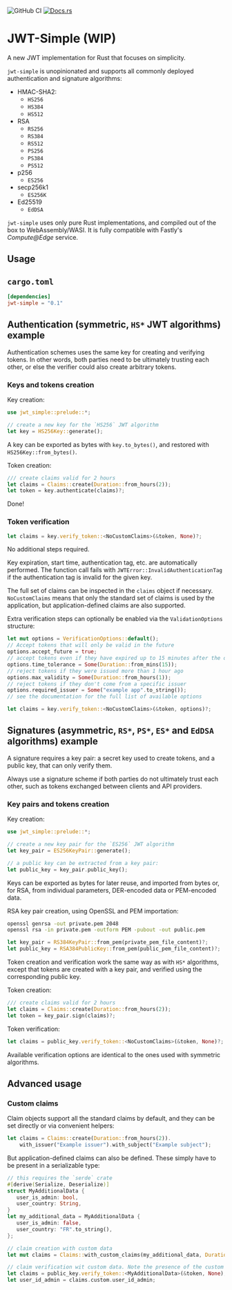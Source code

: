 ![GitHub CI](https://github.com/jedisct1/rust-jwt-simple/workflows/CI/badge.svg)
[![Docs.rs](https://docs.rs/jwt-simple/badge.svg)](https://docs.rs/jwt-simple/)

# JWT-Simple (WIP)

A new JWT implementation for Rust that focuses on simplicity.

`jwt-simple` is unopinionated and supports all commonly deployed authentication and signature algorithms:

* HMAC-SHA2:
  * `HS256`
  * `HS384`
  * `HS512`
* RSA
  * `RS256`
  * `RS384`
  * `RS512`
  * `PS256`
  * `PS384`
  * `PS512`
* p256
  * `ES256`
* secp256k1
  * `ES256K`
* Ed25519
  * `EdDSA`

`jwt-simple` uses only pure Rust implementations, and compiled out of the box to WebAssembly/WASI. It is fully compatible with Fastly's _Compute@Edge_ service.

## Usage

## `cargo.toml`

```toml
[dependencies]
jwt-simple = "0.1"
```

## Authentication (symmetric, `HS*` JWT algorithms) example

Authentication schemes uses the same key for creating and verifying tokens. In other words, both parties need to be ultimately trusting each other, or else the verifier could also create arbitrary tokens.

### Keys and tokens creation

Key creation:

```rust
use jwt_simple::prelude::*;

// create a new key for the `HS256` JWT algorithm
let key = HS256Key::generate();
```

A key can be exported as bytes with `key.to_bytes()`, and restored with `HS256Key::from_bytes()`.

Token creation:

```rust
/// create claims valid for 2 hours
let claims = Claims::create(Duration::from_hours(2));
let token = key.authenticate(claims)?;
```

Done!

### Token verification

```rust
let claims = key.verify_token::<NoCustomClaims>(&token, None)?;
```

No additional steps required.

Key expiration, start time, authentication tag, etc. are automatically performed. The function call fails with `JWTError::InvalidAuthenticationTag` if the authentication tag is invalid for the given key.

The full set of claims can be inspected in the `claims` object if necessary. `NoCustomClaims` means that only the standard set of claims is used by the application, but application-defined claims are also supported.

Extra verification steps can optionally be enabled via the `ValidationOptions` structure:

```rust
let mut options = VerificationOptions::default();
// Accept tokens that will only be valid in the future
options.accept_future = true;
// accept tokens even if they have expired up to 15 minutes after the deadline
options.time_tolerance = Some(Duration::from_mins(15));
// reject tokens if they were issued more than 1 hour ago
options.max_validity = Some(Duration::from_hours(1));
// reject tokens if they don't come from a specific issuer
options.required_issuer = Some("example app".to_string());
// see the documentation for the full list of available options

let claims = key.verify_token::<NoCustomClaims>(&token, options)?;
```

## Signatures (asymmetric, `RS*`, `PS*`, `ES*` and `EdDSA` algorithms) example

A signature requires a key pair: a secret key used to create tokens, and a public key, that can only verify them.

Always use a signature scheme if both parties do not ultimately trust each other, such as tokens exchanged between clients and API providers.

### Key pairs and tokens creation

Key creation:

```rust
use jwt_simple::prelude::*;

// create a new key pair for the `ES256` JWT algorithm
let key_pair = ES256KeyPair::generate();

// a public key can be extracted from a key pair:
let public_key = key_pair.public_key();
```

Keys can be exported as bytes for later reuse, and imported from bytes or, for RSA, from individual parameters, DER-encoded data or PEM-encoded data.

RSA key pair creation, using OpenSSL and PEM importation:

```sh
openssl genrsa -out private.pem 2048
openssl rsa -in private.pem -outform PEM -pubout -out public.pem
```

```rust
let key_pair = RS384KeyPair::from_pem(private_pem_file_content)?;
let public_key = RSA384PublicKey::from_pem(public_pem_file_content)?;
```

Token creation and verification work the same way as with `HS*` algorithms, except that tokens are created with a key pair, and verified using the corresponding public key.

Token creation:

```rust
/// create claims valid for 2 hours
let claims = Claims::create(Duration::from_hours(2));
let token = key_pair.sign(claims)?;
```

Token verification:

```rust
let claims = public_key.verify_token::<NoCustomClaims>(&token, None)?;
```

Available verification options are identical to the ones used with symmetric algorithms.

## Advanced usage

### Custom claims

Claim objects support all the standard claims by default, and they can be set directly or via convenient helpers:

```rust
let claims = Claims::create(Duration::from_hours(2)).
    with_issuer("Example issuer").with_subject("Example subject");
```

But application-defined claims can also be defined. These simply have to be present in a serializable type:

```rust
// this requires the `serde` crate
#[derive(Serialize, Deserialize)]
struct MyAdditionalData {
   user_is_admin: bool,
   user_country: String,
}
let my_additional_data = MyAdditionalData {
   user_is_admin: false,
   user_country: "FR".to_string(),
};

// claim creation with custom data
let mut claims = Claims::with_custom_claims(my_additional_data, Duration::from_secs(30));

// claim verification wit custom data. Note the presence of the custom data type.
let claims = public_key.verify_token::<MyAdditionalData>(&token, None);
let user_id_admin = claims.custom.user_id_admin;
```
